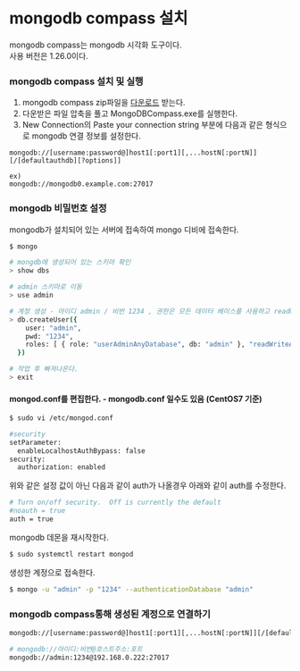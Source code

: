 # mongodb compass 설치
mongodb compass는 mongodb 시각화 도구이다.  
사용 버전은 1.26.0이다.

### mongodb compass 설치 및 실행 
1. mongodb compass zip파일을 [다운로드](https://www.mongodb.com/try/download/compass) 받는다.  
2. 다운받은 파일 압축을 풀고 MongoDBCompass.exe를 실행한다.
3. New Connection의 Paste your connection string 부분에 다음과 같은 형식으로 mongodb 연결 정보를 설정한다.  
```
mongodb://[username:password@]host1[:port1][,...hostN[:portN]][/[defaultauthdb][?options]]

ex)
mongodb://mongodb0.example.com:27017
```

### mongodb 비밀번호 설정
mongodb가 설치되어 있는 서버에 접속하여 mongo 디비에 접속한다.
```bash
$ mongo

# mongdb에 생성되어 있는 스키마 확인
> show dbs 

# admin 스키마로 이동
> use admin 

# 계정 생성 - 아이디 admin / 비번 1234 , 권한은 모든 데이터 베이스를 사용하고 readWrite 할수 있게 설정한다
> db​.createUser({
    user: "admin",
    pwd: "1234",
    roles: [ { role: "userAdminAnyDatabase", db: "admin" }, "readWriteAnyDatabase" ]
  })

# 작업 후 빠져나온다.
> exit
```

#### mongod.conf를 편집한다. - mongodb.conf 일수도 있음 (CentOS7 기준)

```bash
$ sudo vi /etc/mongod.conf

#security
setParameter:
  enableLocalhostAuthBypass: false
security:
  authorization: enabled
```

위와 같은 설정 값이 아닌 다음과 같이 auth가 나올경우 아래와 같이 auth를 수정한다.
```bash
# Turn on/off security.  Off is currently the default
#noauth​ = true
auth = true
```

mongodb 데몬을 재시작한다. 
```bash
$ sudo systemctl restart mongod
```

생성한 계정으로 접속한다.
```bash
$ mongo -u "admin" -p "1234" --authenticationDatabase "admin"
```

### mongodb compass통해 생성된 계정으로 연결하기 
```bash
mongodb://[username:password@]host1[:port1][,...hostN[:portN]][/[defaultauthdb][?options]]

# mongodb://아이디:비번@호스트주소:포트
mongodb://admin:1234@192.168.0.222:27017
```